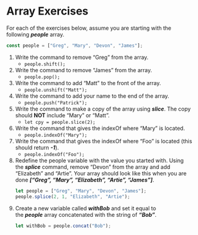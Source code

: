 # Array Exercises

For each of the exercises below, assume you are starting with the following ***people*** array.

```jsx
const people = ["Greg", "Mary", "Devon", "James"];
```

1. Write the command to remove “Greg” from the array.
    - `people.shift();`
2. Write the command to remove “James” from the array.
    - `people.pop();`
3. Write the command to add “Matt” to the front of the array.
    - `people.unshift("Matt");`
4. Write the command to add your name to the end of the array.
    - `people.push("Patrick");`
5. Write the command to make a copy of the array using ***slice***. The copy should **NOT** include “Mary” or “Matt”.
    - `let cpy = people.slice(2);`
6. Write the command that gives the indexOf where “Mary” is located.
    - `people.indexOf("Mary");`
7. Write the command that gives the indexOf where “Foo” is located (this should return ***-1***).
    - `people.indexOf("Foo");`
8. Redefine the people variable with the value you started with. Using the ***splice*** command, remove “Devon” from the array and add “Elizabeth” and “Artie”. Your array should look like this when you are done ***[“Greg”, “Mary”, “Elizabeth”, “Artie”, “James”]***.
    ```js
    let people = ["Greg", "Mary", "Devon", "James"];
    people.splice(2, 1, "Elizabeth", "Artie");
    ```
9. Create a new variable called ***withBob*** and set it equal to the ***people*** array concatenated with the string of ***“Bob”***.
    ```js
    let withBob = people.concat("Bob");
    ```